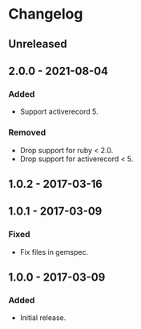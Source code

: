 # Changelog

## Unreleased

## 2.0.0 - 2021-08-04

### Added

- Support activerecord 5.

### Removed

- Drop support for ruby < 2.0.
- Drop support for activerecord < 5.

## 1.0.2 - 2017-03-16

## 1.0.1 - 2017-03-09

### Fixed

- Fix files in gemspec.

## 1.0.0 - 2017-03-09

### Added

- Initial release.
